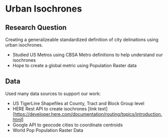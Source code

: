 # Urban Isochrones
## Research Question
Creating a generalizeable standardized definition of city delinations using urban isochrones. 
- Studied US Metros using CBSA Metro definitions to help understand our isochrones
- Hope to create a global metric using Population Raster data

## Data
Used many data sources to support our work: 
- US TigerLine Shapefiles at County, Tract and Block Group level
- HERE Rest API to create isochrones
    [link text][https://developer.here.com/documentation/routing/topics/introduction.html]
- Google API to geocode cities to coordinate centroids
- World Pop Population Raster Data
